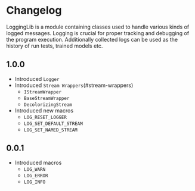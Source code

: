 # Changelog

LoggingLib is a module containing classes used to handle various kinds of logged messages. Logging is crucial for proper tracking and debugging of the program execution. Additionally collected logs can be used as the history of run tests, trained models etc.

## 1.0.0

- Introduced `Logger`
- Introduced `Stream Wrappers`(#stream-wrappers)
    - `IStreamWrapper`
    - `BaseStreamWrapper`
    - `DecolorizingStream`
- Introduced new macros
    - `LOG_RESET_LOGGER`
    - `LOG_SET_DEFAULT_STREAM`
    - `LOG_SET_NAMED_STREAM`

## 0.0.1

- Introduced macros
    - `LOG_WARN`
    - `LOG_ERROR`
    - `LOG_INFO`

